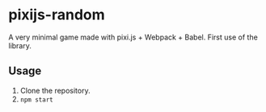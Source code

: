 # pixijs-random 

A very minimal game made with pixi.js + Webpack + Babel. First use of the library.

## Usage

1) Clone the repository.
2) `npm start`
